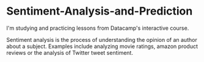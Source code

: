 # Sentiment-Analysis-and-Prediction

I'm studying and practicing lessons from Datacamp's interactive course.

Sentiment analysis is the process of understanding the opinion of an author about a subject. Examples include analyzing movie ratings, amazon product reviews or the analysis of Twitter tweet sentiment.
